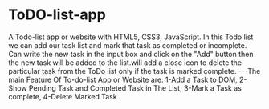 # ToDO-list-app
A Todo-list app or website with HTML5, CSS3, JavaScript. In this Todo list we can add our task list and mark that task as completed or incomplete. Can write the new task in the input box and click on the "Add" button then the new task will be added to the list.will add a close icon to delete the particular task from the ToDo list only if the task is marked complete. ---The main Feature Of To-do-list App or Website are:
1-Add a Task to DOM, 2-Show Pending Task and Completed Task in The List, 3-Mark a Task as complete, 4-Delete Marked Task .

